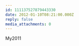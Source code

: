 ```yaml
---
id: 111137527879443330
date: 2012-01-10T08:21:00.000Z
reply: false
media_attachments: 0
---
```


My2011 ​​​​

